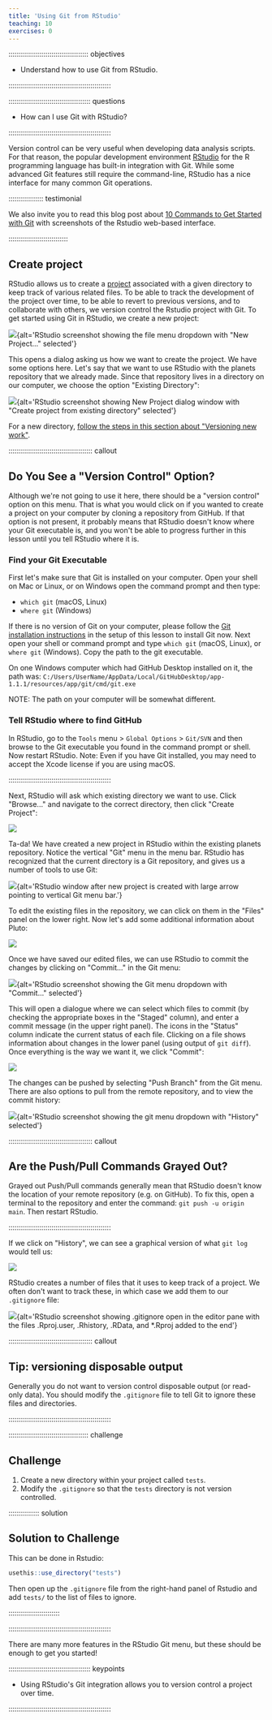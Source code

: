 ```yaml
---
title: 'Using Git from RStudio'
teaching: 10
exercises: 0
---
```


::::::::::::::::::::::::::::::::::::::: objectives

- Understand how to use Git from RStudio.

::::::::::::::::::::::::::::::::::::::::::::::::::

:::::::::::::::::::::::::::::::::::::::: questions

- How can I use Git with RStudio?

::::::::::::::::::::::::::::::::::::::::::::::::::

Version control can be very useful when developing data analysis scripts. For
that reason, the popular development environment
[RStudio][rstudio] for the R programming language has built-in
integration with Git. While some advanced Git features still require the
command-line, RStudio has a nice interface for many common Git operations.

::::::::::::::::: testimonial

We also invite you to read this blog post about [10 Commands to Get Started with Git](https://rviews.rstudio.com/2020/04/23/10-commands-to-get-started-with-git/) with screenshots of the Rstudio web-based interface.

:::::::::::::::::::::::::::::

## Create project

RStudio allows us to create a [project][rstudio-projects] associated with a
given directory to keep track of various related files. To be able to track the
development of the project over time, to be able to revert to previous
versions, and to collaborate with others, we version control the Rstudio
project with Git. To get started using Git in RStudio, we create a new project:

![](fig/RStudio_screenshot_newproject.png){alt='RStudio screenshot showing the file menu dropdown with "New Project..." selected'}

This opens a dialog asking us how we want to create the project. We have
some options here. Let's say that we want to use RStudio with the planets
repository that we already made. Since that repository lives in a directory on
our computer, we choose the option "Existing Directory":

![](fig/RStudio_screenshot_existingdirectory.png){alt='RStudio screenshot showing New Project dialog window with "Create project from existing directory" selected'}

For a new directory, [follow the steps in this section about "Versioning new work"](https://nceas.github.io/oss-lessons/version-control/4-getting-started-with-git-in-RStudio.html#versioning_new_work).

:::::::::::::::::::::::::::::::::::::::::  callout

## Do You See a "Version Control" Option?

Although we're not going to use it here, there should be a "version control"
option on this menu. That is what you would click on if you wanted to
create a project on your computer by cloning a repository from GitHub.
If that option is not present, it probably means that RStudio doesn't know
where your Git executable is, and you won't be able to progress further
in this lesson until you tell RStudio where it is.

### Find your Git Executable

First let's make sure that Git is installed on your computer.
Open your shell on Mac or Linux, or on Windows open the command prompt
and then type:

- `which git` (macOS, Linux)
- `where git` (Windows)

If there is no version of Git on your computer, please follow the
[Git installation instructions](https://swcarpentry.github.io/git-novice/#installing-git)
in the setup of this lesson to install Git now. Next open your shell or command prompt
and type `which git` (macOS, Linux), or `where git` (Windows).
Copy the path to the git executable.

On one Windows computer which had GitHub Desktop installed on it, the path was:
`C:/Users/UserName/AppData/Local/GitHubDesktop/app-1.1.1/resources/app/git/cmd/git.exe`

NOTE: The path on your computer will be somewhat different.

### Tell RStudio where to find GitHub

In RStudio, go to the `Tools` menu > `Global Options` > `Git/SVN` and then
browse to the Git executable you found in the command prompt or shell. Now restart
RStudio.
Note: Even if you have Git installed, you may need
to accept the Xcode license if you are using macOS.


::::::::::::::::::::::::::::::::::::::::::::::::::

Next, RStudio will ask which existing directory we want to use. Click
"Browse..." and navigate to the correct directory, then click "Create Project":

![](fig/RStudio_screenshot_navigateexisting.png)

<!--## git init-->

Ta-da! We have created a new project in RStudio within the existing planets
repository. Notice the vertical "Git" menu in the menu bar. RStudio has
recognized that the current directory is a Git repository, and gives us a
number of tools to use Git:

![](fig/RStudio_screenshot_afterclone.png){alt='RStudio window after new project is created with large arrow pointing to vertical Git menu bar.'}

To edit the existing files in the repository, we can click on them in the
"Files" panel on the lower right. Now let's add some additional information
about Pluto:

![](fig/RStudio_screenshot_editfiles.png)

<!--## git commit-->

Once we have saved our edited files, we can use RStudio to commit the changes
by clicking on "Commit..." in the Git menu:

![](fig/RStudio_screenshot_commit.png){alt='RStudio screenshot showing the Git menu dropdown with "Commit..." selected'}

<!--## git diff-->

This will open a dialogue where we can select which files to commit (by
checking the appropriate boxes in the "Staged" column), and enter a commit
message (in the upper right panel). The icons in the "Status" column indicate
the current status of each file. Clicking on a file shows information about
changes in the lower panel (using output of `git diff`). Once everything is the
way we want it, we click "Commit":

![](fig/RStudio_screenshot_review.png)

<!--
FIXME

## git checkout

add figure of the simpler revert button

## create new branch

add figure of button to create and checkout/shift between branches
-->

<!--## git push-->

The changes can be pushed by selecting "Push Branch" from the Git menu. There
are also options to pull from the remote repository, and to view the commit
history:

![](fig/RStudio_screenshot_history.png){alt='RStudio screenshot showing the git menu dropdown with "History" selected'}

:::::::::::::::::::::::::::::::::::::::::  callout

## Are the Push/Pull Commands Grayed Out?

Grayed out Push/Pull commands generally mean that RStudio doesn't know the
location of your remote repository (e.g. on GitHub). To fix this, open a
terminal to the repository and enter the command: `git push -u origin main`. Then restart RStudio.


::::::::::::::::::::::::::::::::::::::::::::::::::

<!--## git log-->

If we click on "History", we can see a graphical version of what `git log`
would tell us:

![](fig/RStudio_screenshot_viewhistory.png)

<!--## .gitignore-->

RStudio creates a number of files that it uses to keep track of a project. We
often don't want to track these, in which case we add them to our `.gitignore`
file:

![](fig/RStudio_screenshot_gitignore.png){alt='RStudio screenshot showing .gitignore open in the editor pane with the files .Rproj.user, .Rhistory, .RData, and \*.Rproj added to the end'}

:::::::::::::::::::::::::::::::::::::::::  callout

## Tip: versioning disposable output

Generally you do not want to version control disposable output (or read-only
data). You should modify the `.gitignore` file to tell Git to ignore these
files and directories.


::::::::::::::::::::::::::::::::::::::::::::::::::

:::::::::::::::::::::::::::::::::::::::  challenge

## Challenge

1. Create a new directory within your project called `tests`.
2. Modify the `.gitignore` so that the `tests` directory is not version controlled.

:::::::::::::::  solution

## Solution to Challenge

This can be done in Rstudio:

```r
usethis::use_directory("tests")
```

Then open up the `.gitignore` file from the right-hand panel of Rstudio and add
`tests/` to the list of files to ignore.



:::::::::::::::::::::::::

::::::::::::::::::::::::::::::::::::::::::::::::::

There are many more features in the RStudio Git menu, but these should be
enough to get you started!

[rstudio]: https://www.rstudio.com/
[rstudio-projects]: https://support.rstudio.com/hc/en-us/articles/200526207-Using-Projects

:::::::::::::::::::::::::::::::::::::::: keypoints

- Using RStudio's Git integration allows you to version control a project over time.

::::::::::::::::::::::::::::::::::::::::::::::::::



